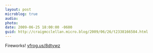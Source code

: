 ```yaml
---
layout: post
microblog: true
audio: 
photo: 
date: 2009-06-25 18:00:00 -0600
guid: http://craigmcclellan.micro.blog/2009/06/26/t2338166584.html
---
```

Fireworks! [yfrog.us/8dtywz](http://yfrog.us/8dtywz)

